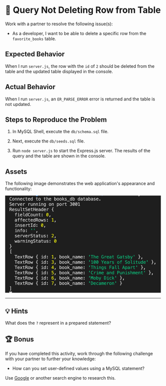 # 🐛 Query Not Deleting Row from Table

Work with a partner to resolve the following issue(s):

* As a developer, I want to be able to delete a specific row from the `favorite_books` table.

## Expected Behavior

When I run `server.js`, the row with the `id` of `2` should be deleted from the table and the updated table displayed in the console.

## Actual Behavior

When I run `server.js`, an `ER_PARSE_ERROR` error is returned and the table is not updated.

## Steps to Reproduce the Problem

1. In MySQL Shell, execute the `db/schema.sql` file.

2. Next, execute the `db/seeds.sql` file.

3. Run `node server.js` to start the Express.js server. The results of the query and the table are shown in the console.

## Assets

The following image demonstrates the web application's appearance and functionality:

![A successful console log displays results for id values of 1 through 7, but the row with the id of 2 has been deleted.](./assets/image_1.png)

---

## 💡 Hints

What does the `?` represent in a prepared statement?

## 🏆 Bonus

If you have completed this activity, work through the following challenge with your partner to further your knowledge:

* How can you set user-defined values using a MySQL statement?

Use [Google](https://www.google.com) or another search engine to research this.
